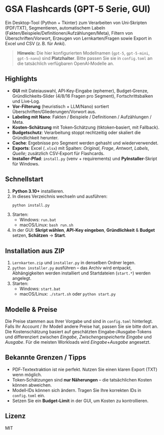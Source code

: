# GSA Flashcards (GPT‑5 Serie, GUI)

Ein Desktop‑Tool (Python + Tkinter) zum Verarbeiten von Uni‑Skripten (PDF/TXT),
Segmentieren, automatischem Labeln (Fakten/Beispiele/Definitionen/Aufzählungen/Meta),
Filtern von Überschriften/Vorwort, Erzeugen von Lernkarten/Fragen sowie Export in Excel
und CSV (z. B. für Anki).

> **Hinweis:** Die hier konfigurierten Modellnamen (`gpt-5`, `gpt-5-mini`, `gpt-5-nano`) sind **Platzhalter**.
> Bitte passen Sie sie in `config.toml` an die tatsächlich verfügbaren OpenAI‑Modelle an.

## Highlights
- **GUI** mit Dateiauswahl, API‑Key‑Eingabe (ephemer), Budget‑Grenze, Gründlichkeits‑Slider (4/8/16 Fragen pro Segment), Fortschrittsbalken und Live‑Log.
- **Vor‑Filterung** (heuristisch + LLM/Nano) sortiert Überschriften/Gliederungen/Vorwort aus.
- **Labeling mit Nano**: Fakten / Beispiele / Definitionen / Aufzählungen / Meta.
- **Kosten‑Schätzung** mit Token‑Schätzung (tiktoken‑basiert, mit Fallback).
- **Budgetschutz**: Verarbeitung stoppt rechtzeitig oder skaliert die Gründlichkeit herunter.
- **Cache**: Ergebnisse pro Segment werden gehasht und wiederverwendet.
- **Exports**: Excel (`.xlsx`) mit Spalten: *Original*, *Frage*, *Antwort*, *Labels*, *Quelle*;
  zusätzlich CSV‑Export für Flashcards.
- **Installer‑Pfad**: `install.py` (venv + requirements) und **PyInstaller**‑Skript für Windows.

## Schnellstart
1. **Python 3.10+** installieren.
2. In dieses Verzeichnis wechseln und ausführen:
   ```bash
   python install.py
   ```
3. Starten:
   - Windows: `run.bat`
   - macOS/Linux: `bash run.sh`
4. In der GUI: **Skript wählen**, **API‑Key eingeben**, **Gründlichkeit** & **Budget** setzen, **Schätzen** → **Start**.

## Installation aus ZIP
1. `Lernkarten.zip` und `installer.py` in denselben Ordner legen.
2. `python installer.py` ausführen – das Archiv wird entpackt, Abhängigkeiten werden installiert und Startdateien (`start.*`) werden angelegt.
3. Starten:
   - Windows: `start.bat`
   - macOS/Linux: `./start.sh` oder `python start.py`

## Modelle & Preise
Die Preise stammen aus Ihrer Vorgabe und sind in `config.toml` hinterlegt. Falls Ihr Account / Ihr Modell andere Preise hat, passen Sie sie bitte dort an. Die Kostenschätzung basiert auf
geschätzten Eingabe‑/Ausgabe‑Tokens und differenziert zwischen *Eingabe*, *Zwischengespeicherte Eingabe* und *Ausgabe*. Für die meisten Workloads wird *Eingabe*+*Ausgabe* angesetzt.

## Bekannte Grenzen / Tipps
- PDF‑Textextraktion ist nie perfekt. Nutzen Sie einen klaren Export (TXT) wenn möglich.
- Token‑Schätzungen sind **nur Näherungen** – die tatsächlichen Kosten können abweichen.
- Modell‑IDs können sich ändern. Tragen Sie Ihre korrekten IDs in `config.toml` ein.
- Setzen Sie ein **Budget‑Limit** in der GUI, um Kosten zu kontrollieren.

## Lizenz
MIT
